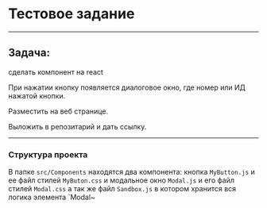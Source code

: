 # Тестовое задание
***
## Задача: 
сделать компонент на react

При нажатии кнопку появляется диалоговое окно, где номер или ИД нажатой
кнопки.

Разместить на веб странице.

Выложить в репозитарий и дать ссылку.
***
### Структура проекта 

В папке `src/Components` находятся два компонента: кнопка `MyButton.js` и ее файл стилей `MyButon.css`
и модальное окно `Modal.js` и его файл стилей `Modal.css` а так же файл `Sandbox.js` в котором хранится вся логика 
элемента `Modal~



